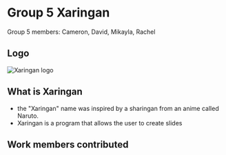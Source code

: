# Group 5 Xaringan
Group 5 members: Cameron, David, Mikayla, Rachel

## Logo
![Xaringan logo](https://user-images.githubusercontent.com/163582/45438104-ea200600-b67b-11e8-80fa-d9f2a99a03b0.png)

## What is Xaringan
- the "Xaringan" name was inspired by a sharingan from an anime called Naruto.
- Xaringan is a program that allows the user to create slides

## Work members contributed
